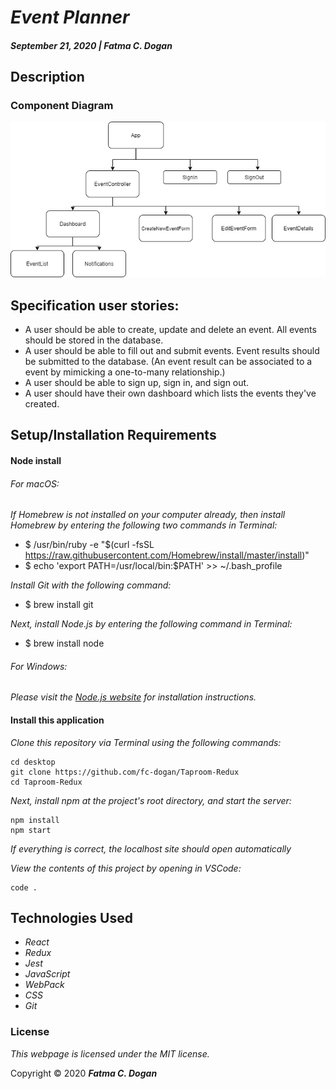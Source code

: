 # _Event Planner_

<!-- #### _A React Redux application for kombucha store to track their kegs._  -->

#### _September 21, 2020 | Fatma C. Dogan_

## Description



### Component Diagram

<img src="diagram.png" width="550px" />

## Specification user stories:
* A user should be able to create, update and delete an event. All events should be stored in the database.
* A user should be able to fill out and submit events. Event results should be submitted to the database. (An event result can be associated to a event by mimicking a one-to-many relationship.)
* A user should be able to sign up, sign in, and sign out.
* A user should have their own dashboard which lists the events they've created.


## Setup/Installation Requirements

#### Node install

###### For macOS:
_If Homebrew is not installed on your computer already, then install Homebrew by entering the following two commands in Terminal:_
* $ /usr/bin/ruby -e "$(curl -fsSL https://raw.githubusercontent.com/Homebrew/install/master/install)"
* $ echo 'export PATH=/usr/local/bin:$PATH' >> ~/.bash_profile

_Install Git with the following command:_
* $ brew install git

_Next, install Node.js by entering the following command in Terminal:_
* $ brew install node

###### For Windows:
_Please visit the [Node.js website](https://nodejs.org/en/download/) for installation instructions._

#### Install this application

_Clone this repository via Terminal using the following commands:_
```
cd desktop
git clone https://github.com/fc-dogan/Taproom-Redux
cd Taproom-Redux
```

_Next, install npm at the project's root directory, and start the server:_
```
npm install
npm start
```

_If everything is correct, the localhost site should open automatically_

_View the contents of this project by opening in VSCode:_
```
code .
```


## Technologies Used

* _React_
* _Redux_
* _Jest_
* _JavaScript_
* _WebPack_
* _CSS_
* _Git_

### License

*This webpage is licensed under the MIT license.*

Copyright &copy; 2020 **_Fatma C. Dogan_**